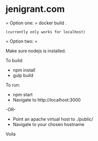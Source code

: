 jenigrant.com
=============

= Option one: = 
	docker build .
	
	(currently only works for localhost)

= Option two: =

Make sure nodejs is installed.

To build:
* npm install
* gulp build

To run:
* npm start
* Navigate to http://localhost:3000

-OR-

* Point an apache virtual host to ./public/
* Navigate to your chosen hostname

Voila
